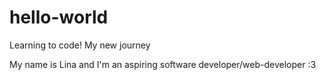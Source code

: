 # hello-world
Learning to code! My new journey

My name is Lina and I'm an aspiring software developer/web-developer :3
